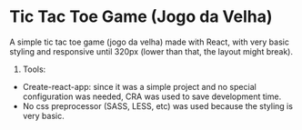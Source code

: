 # Tic Tac Toe Game (Jogo da Velha)

A simple tic tac toe game (jogo da velha) made with React, with very basic styling and responsive until 320px (lower than that, the layout might break).

1. Tools: 
  - Create-react-app: since it was a simple project and no special configuration was needed, CRA was used to save development time.
  - No css preprocessor (SASS, LESS, etc) was used because the styling is very basic. 
